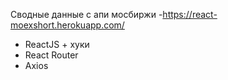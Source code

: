 Сводные данные с апи мосбиржи
-https://react-moexshort.herokuapp.com/


- ReactJS + хуки
- React Router
- Axios



